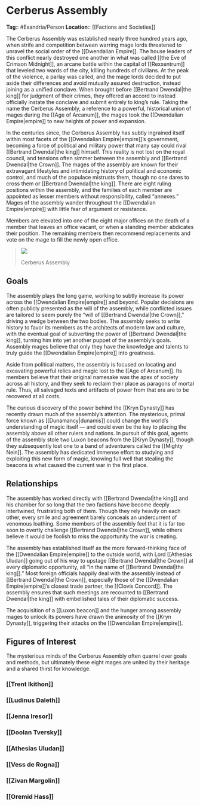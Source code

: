 # Cerberus Assembly
**Tag**:: #Exandria/Person
**Location**:: [[Factions and Societies]]

The Cerberus Assembly was established nearly three hundred years ago, when strife and competition between warring mage lords threatened to unravel the social order of the [[Dwendalian Empire]]. The house leaders of this conflict nearly destroyed one another in what was called [[the Eve of Crimson Midnight]], an arcane battle within the capital of [[Rexxentrum]] that leveled two wards of the city, killing hundreds of civilians. At the peak of the violence, a parlay was called, and the mage lords decided to put aside their differences and avoid mutually assured destruction, instead joining as a unified conclave. When brought before [[Bertrand Dwendal|the king]] for judgment of their crimes, they offered an accord to instead officially instate the conclave and submit entirely to king’s rule. Taking the name the Cerberus Assembly, a reference to a powerful, historical union of mages during the [[Age of Arcanum]], the mages took the [[Dwendalian Empire|empire]] to new heights of power and expansion.

In the centuries since, the Cerberus Assembly has subtly ingrained itself within most facets of the [[Dwendalian Empire|empire]]’s government, becoming a force of political and military power that many say could rival [[Bertrand Dwendal|the king]] himself. This reality is not lost on the royal council, and tensions often simmer between the assembly and [[Bertrand Dwendal|the Crown]]. The mages of the assembly are known for their extravagant lifestyles and intimidating history of political and economic control, and much of the populace mistrusts them, though no one dares to cross them or [[Bertrand Dwendal|the king]]. There are eight ruling positions within the assembly, and the families of each member are appointed as lesser members without responsibility, called “annexes.” Mages of the assembly wander throughout the [[Dwendalian Empire|empire]] with little fear of argument or resistance.

Members are elevated into one of the eight major offices on the death of a member that leaves an office vacant, or when a standing member abdicates their position. The remaining members then recommend replacements and vote on the mage to fill the newly open office.

> [![](https://media.dndbeyond.com/compendium-images/egtw/yDOyqyOocErRgYJK/02-08.png)](https://media.dndbeyond.com/compendium-images/egtw/yDOyqyOocErRgYJK/02-08.png)
> 
> Cerberus Assembly

## Goals

The assembly plays the long game, working to subtly increase its power across the [[Dwendalian Empire|empire]] and beyond. Popular decisions are often publicly presented as the will of the assembly, while conflicted issues are tailored to seem purely the “will of [[Bertrand Dwendal|the Crown]],” driving a wedge between the two bodies. The assembly seeks to write history to favor its members as the architects of modern law and culture, with the eventual goal of subverting the power of [[Bertrand Dwendal|the king]], turning him into yet another puppet of the assembly’s goals. Assembly mages believe that only they have the knowledge and talents to truly guide the [[Dwendalian Empire|empire]] into greatness.

Aside from political matters, the assembly is focused on locating and excavating powerful relics and magic lost to the [[Age of Arcanum]]. Its members believe that their original namesake was the apex of society across all history, and they seek to reclaim their place as paragons of mortal rule. Thus, all salvaged texts and artifacts of power from that era are to be recovered at all costs.

The curious discovery of the power behind the [[Kryn Dynasty]] has recently drawn much of the assembly’s attention. The mysterious, primal force known as [[Dunamancy|dunamis]] could change the world’s understanding of magic itself — and could even be the key to placing the assembly above all other rulers and nations. In pursuit of this goal, agents of the assembly stole two Luxon beacons from the [[Kryn Dynasty]], though they subsequently lost one to a band of adventurers called the [[Mighty Nein]]. The assembly has dedicated immense effort to studying and exploiting this new form of magic, knowing full well that stealing the beacons is what caused the current war in the first place.

## Relationships

The assembly has worked directly with [[Bertrand Dwendal|the king]] and his chamber for so long that the two factions have become deeply intertwined, frustrating both of them. Though they rely heavily on each other, every smile and agreement barely conceals an undercurrent of venomous loathing. Some members of the assembly feel that it is far too soon to overtly challenge [[Bertrand Dwendal|the Crown]], while others believe it would be foolish to miss the opportunity the war is creating.

The assembly has established itself as the more forward-thinking face of the [[Dwendalian Empire|empire]] to the outside world, with Lord [[Athesias Uludan]] going out of his way to upstage [[Bertrand Dwendal|the Crown]] at every diplomatic opportunity, all “in the name of [[Bertrand Dwendal|the king]].” Most foreign officials happily deal with the assembly instead of [[Bertrand Dwendal|the Crown]], especially those of the [[Dwendalian Empire|empire]]’s closest trade partner, the [[Clovis Concord]]. The assembly ensures that such meetings are recounted to [[Bertrand Dwendal|the king]] with embellished tales of their diplomatic success.

The acquisition of a [[Luxon beacon]] and the hunger among assembly mages to unlock its powers have drawn the animosity of the [[Kryn Dynasty]], triggering their attacks on the [[Dwendalian Empire|empire]].

## Figures of Interest

The mysterious minds of the Cerberus Assembly often quarrel over goals and methods, but ultimately these eight mages are united by their heritage and a shared thirst for knowledge.

### [[Trent Ikithon]]

### [[Ludinus Daleth]]

### [[Jenna Iresor]]

### [[Doolan Tversky]]

### [[Athesias Uludan]]

### [[Vess de Rogna]]

### [[Zivan Margolin]]

### [[Oremid Hass]]

##